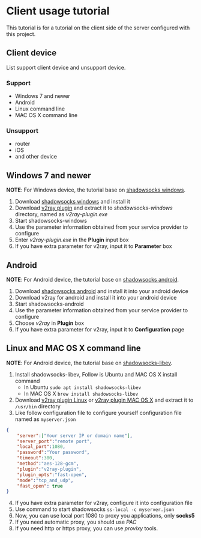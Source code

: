 # Client usage tutorial

This tutorial is for a tutorial on the client side
of the server configured with this project.

## Client device

List support client device and unsupport device.

### Support

 - Windows 7 and newer
 - Android
 - Linux command line
 - MAC OS X command line

### Unsupport

 - router
 - iOS
 - and other device

## Windows 7 and newer

**NOTE**:
For Windows device, the tutorial base on
[shadowsocks windows][shadowsocks-windows].

1. Download [shadowsocks windows][shadowsocks-windows-release] and install it
2. Download [v2ray plugin][v2ray-plugin-windows-release] and extract it to _shadowsocks-windows_ directory, named as _v2ray-plugin.exe_
3. Start shadowsocks-windows
4. Use the parameter information obtained from your service provider to configure
5. Enter _v2ray-plugin.exe_ in the **Plugin** input box
6. If you have extra parameter for v2ray, input it to **Parameter** box

## Android

**NOTE**:
For Android device, the tutorial base on
[shadowsocks android][shadowsocks-android].

1. Download [shadowsocks android][shadowsocks-android-release] and install it into your android device
2. Download v2ray for android and install it into your android device
3. Start shadowsocks-android
4. Use the parameter information obtained from your service provider to configure
5. Choose _v2ray_ in **Plugin** box
6. If you have extra parameter for v2ray, input it to **Configuration** page

## Linux and MAC OS X command line

**NOTE**:
For Android device, the tutorial base on
[shadowsocks-libev][shadowsocks-libev].

1. Install shadowsocks-libev, Follow is Ubuntu and MAC OS X install command
   - In Ubuntu `sudo apt install shadowsocks-libev`
   - In MAC OS X `brew install shadowsocks-libev`
2. Download [v2ray plugin Linux][v2ray-plugin-linux-release] or [v2ray plugin MAC OS X][v2ray-plugin-macosx-release]
and extract it to `/usr/bin` directory
3. Like follow configuration file to configure yourself configuration file named as `myserver.json`
``` json
{
    "server":["Your server IP or domain name"],
    "server_port":"remote port",
    "local_port":1080,
    "password":"Your password",
    "timeout":300,
    "method":"aes-128-gcm",
    "plugin":"v2ray-plugin",
    "plugin_opts":"fast-open",
    "mode":"tcp_and_udp",
    "fast_open": true
}
```
4. If you have extra parameter for v2ray, configure it into configuration file
5. Use command to start shadowsocks `ss-local -c myserver.json`
6. Now, you can use local port 1080 to proxy you applications, only **socks5**
7. If you need automatic proxy, you should use _PAC_
8. If you need http or https proxy, you can use _provixy_ tools.


[shadowsocks-windows]: https://github.com/shadowsocks/shadowsocks-windows "shadowsocks windows"
[shadowsocks-windows-release]: https://github.com/shadowsocks/shadowsocks-windows/releases/download/4.1.6/Shadowsocks-4.1.6.zip "shadowsocks windows release"
[v2ray-plugin-windows-release]: https://github.com/shadowsocks/v2ray-plugin/releases/download/v1.1.0/v2ray-plugin-windows-amd64-v1.1.0.tar.gz "Windows v2ray plugin release"
[shadowsocks-android]: https://github.com/shadowsocks/shadowsocks-android "shadowsocks android"
[shadowsocks-android-release]: https://github.com/shadowsocks/shadowsocks-android/releases/download/v4.7.4/shadowsocks--universal-4.7.4.apk "shadowsocks android release"
[shadowsocks-libev]: https://github.com/shadowsocks/shadowsocks-libev "shadowsocks-libev"
[v2ray-plugin-linux-release]: https://github.com/shadowsocks/v2ray-plugin/releases/download/v1.1.0/v2ray-plugin-linux-amd64-v1.1.0.tar.gz "Linux v2ray plugin release"
[v2ray-plugin-macosx-release]: https://github.com/shadowsocks/v2ray-plugin/releases/download/v1.1.0/v2ray-plugin-darwin-amd64-v1.1.0.tar.gz "MAC OS X v2ray plugin release"

